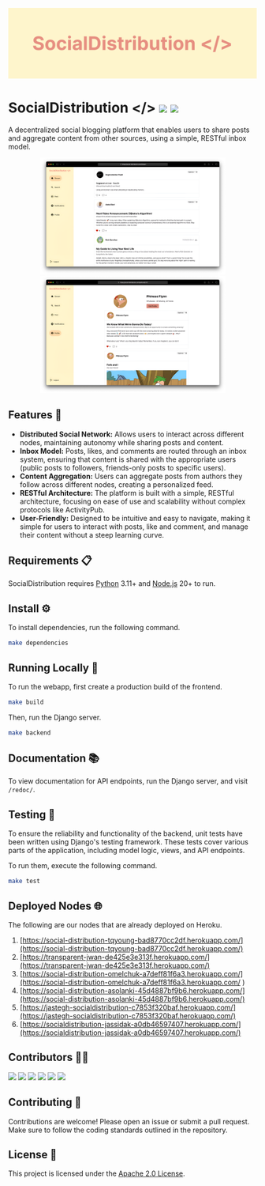 ![](https://github.com/cmput-404-transparent/social-distribution/blob/main/images/social-distribution-banner.jpg)

# SocialDistribution </> <img src="https://img.shields.io/badge/React-20232A?style=for-the-badge&logo=react&logoColor=61DAFB" /> <img src="https://img.shields.io/badge/Python-FFD43B?style=for-the-badge&logo=python&logoColor=blue" />
A decentralized social blogging platform that enables users to share posts and aggregate content from other sources, using a simple, RESTful inbox model.

<p align="center"><img src="https://github.com/cmput-404-transparent/social-distribution/blob/main/images/sample-stream-screenshot.png" width="375"/> <img src="https://github.com/cmput-404-transparent/social-distribution/blob/main/images/sample-profile-screenshot.png" width="375" /></p>

## Features 🌟
- <b>Distributed Social Network:</b> Allows users to interact across different nodes, maintaining autonomy while sharing posts and content.
- <b>Inbox Model:</b> Posts, likes, and comments are routed through an inbox system, ensuring that content is shared with the appropriate users (public posts to followers, friends-only posts to specific users).
- <b>Content Aggregation:</b> Users can aggregate posts from authors they follow across different nodes, creating a personalized feed.
- <b>RESTful Architecture:</b> The platform is built with a simple, RESTful architecture, focusing on ease of use and scalability without complex protocols like ActivityPub.
- <b>User-Friendly:</b> Designed to be intuitive and easy to navigate, making it simple for users to interact with posts, like and comment, and manage their content without a steep learning curve.

## Requirements 📋
SocialDistribution requires <a href="https://www.python.org/downloads/">Python</a> 3.11+ and <a href="https://nodejs.org/en/download/package-manager">Node.js</a> 20+ to run.

## Install ⚙️
To install dependencies, run the following command.
```bash  
make dependencies  
```

## Running Locally 🚀
To run the webapp, first create a production build of the frontend.
```bash
make build
```
Then, run the Django server.
```bash
make backend
```

## Documentation 📚
To view documentation for API endpoints, run the Django server, and visit `/redoc/`.

## Testing 🧪
To ensure the reliability and functionality of the backend, unit tests have been written using Django's testing framework. These tests cover various parts of the application, including model logic, views, and API endpoints.

To run them, execute the following command.
```bash
make test
```

## Deployed Nodes 🌐
The following are our nodes that are already deployed on Heroku.
1. [https://social-distribution-tqyoung-bad8770cc2df.herokuapp.com/](https://social-distribution-tqyoung-bad8770cc2df.herokuapp.com/)
2. [https://transparent-jwan-de425e3e313f.herokuapp.com/](https://transparent-jwan-de425e3e313f.herokuapp.com/)
3. [https://social-distribution-omelchuk-a7deff81f6a3.herokuapp.com/](https://social-distribution-omelchuk-a7deff81f6a3.herokuapp.com/ )
4. [https://social-distribution-asolanki-45d4887bf9b6.herokuapp.com/](https://social-distribution-asolanki-45d4887bf9b6.herokuapp.com/)
5. [https://jastegh-socialdistribution-c7853f320baf.herokuapp.com/](https://jastegh-socialdistribution-c7853f320baf.herokuapp.com/)
6. [https://socialdistribution-jassidak-a0db46597407.herokuapp.com/](https://socialdistribution-jassidak-a0db46597407.herokuapp.com/)

## Contributors 👩‍💻
<div>  
<a href="https://github.com/Maia580"><img src="https://images.weserv.nl/?url=https://github.com/Maia580.png?v=4&h=50&w=50&fit=cover&mask=circle&maxage=7d"/></a>
<a href="https://github.com/hamsandvich"><img src="https://images.weserv.nl/?url=https://github.com/hamsandvich.png?v=4&h=50&w=50&fit=cover&mask=circle&maxage=7d"/></a>
<a href="https://github.com/Abhi1410-lab"><img src="https://images.weserv.nl/?url=https://github.com/Abhi1410-lab.png?v=4&h=50&w=50&fit=cover&mask=circle&maxage=7d"/></a>
<a href="https://github.com/Jastegh"><img src="https://images.weserv.nl/?url=https://github.com/Jastegh.png?v=4&h=50&w=50&fit=cover&mask=circle&maxage=7d"/></a>
<a href="https://github.com/jassidaksingh"><img src="https://images.weserv.nl/?url=https://github.com/jassidaksingh.png?v=4&h=50&w=50&fit=cover&mask=circle&maxage=7d"/></a>
<a href="https://github.com/tammy-young"><img src="https://images.weserv.nl/?url=https://github.com/tammy-young.png?v=4&h=50&w=50&fit=cover&mask=circle&maxage=7d"/></a>
</div>  

## Contributing 🤝
Contributions are welcome! Please open an issue or submit a pull request. Make sure to follow the coding standards outlined in the repository.

## License 📜
This project is licensed under the [Apache 2.0 License](https://github.com/cmput-404-transparent/social-distribution?tab=Apache-2.0-1-ov-file).
